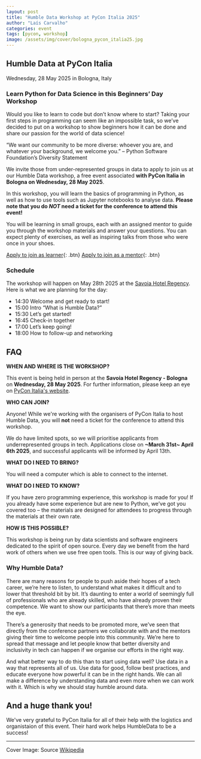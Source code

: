 ```yaml
---
layout: post
title: "Humble Data Workshop at PyCon Italia 2025"
author: "Laís Carvalho"
categories: event
tags: [pycon, workshop]
image: /assets/img/cover/bologna_pycon_italia25.jpg
---
```


## Humble Data at PyCon Italia

Wednesday, 28 May 2025 in Bologna, Italy

### Learn Python for Data Science in this Beginners’ Day Workshop
Would you like to learn to code but don’t know where to start? Taking your first steps in programming can seem like an impossible task, so we’ve decided to put on a workshop to show beginners how it can be done and share our passion for the world of data science!

“We want our community to be more diverse: whoever you are, and whatever your background, we welcome you.” – Python Software Foundation’s Diversity Statement

We invite those from under-represented groups in data to apply to join us at our Humble Data workshop, a free event associated **with PyCon Italia in Bologna on Wednesday, 28 May 2025**.

In this workshop, you will learn the basics of programming in Python, as well as how to use tools such as Jupyter notebooks to analyse data. **Please note that you do _NOT_ need a ticket for the conference to attend this event!**

You will be learning in small groups, each with an assigned mentor to guide you through the workshop materials and answer your questions. You can expect plenty of exercises, as well as inspiring talks from those who were once in your shoes.

[Apply to join as learner](https://docs.google.com/forms/d/e/1FAIpQLSebavv8WdMfzpBJnQES4STrAfOATb809Rtcl60awk16_vE0QA/viewform){: .btn} [Apply to join as a mentor](https://docs.google.com/forms/d/e/1FAIpQLSf7q2yJmNlK2g6hG0A3dGm2MFMvIzoKr81ezuuUikLZ_CEmDQ/viewform){: .btn}

### Schedule
The workshop will happen on May 28th 2025 at the [Savoia Hotel Regency](https://www.savoia.eu/en/savoia-hotel-regency.html). Here is what we are planning for the day:
* 14:30 Welcome and get ready to start!
* 15:00 Intro “What is Humble Data?”
* 15:30 Let’s get started!
* 16:45 Check-in together
* 17:00 Let’s keep going!
* 18:00 How to follow-up and networking

## FAQ

**WHEN AND WHERE IS THE WORKSHOP?**

This event is being held in person at the **Savoia Hotel Regency - Bologna** on **Wednesday, 28 May 2025**. For further information, please keep an eye on [PyCon Italia's website](https://2025.pycon.it/en/event/humble-data).  

**WHO CAN JOIN?**

Anyone! While we're working with the organisers of PyCon Italia to host Humble Data, you will **not** need a ticket for the conference to attend this workshop. 

We do have limited spots, so we will prioritise applicants from underrepresented groups in tech. Applications close on **~March 31st~ April 6th 2025**, and successful applicants will be informed by April 13th.

**WHAT DO I NEED TO BRING?**

You will need a computer which is able to connect to the internet.

**WHAT DO I NEED TO KNOW?**

If you have zero programming experience, this workshop is made for you! If you already have some experience but are new to Python, we’ve got you covered too – the materials are designed for attendees to progress through the materials at their own rate.

**HOW IS THIS POSSIBLE?**

This workshop is being run by data scientists and software engineers dedicated to the spirit of open source. Every day we benefit from the hard work of others when we use free open tools. This is our way of giving back.

### Why Humble Data?

There are many reasons for people to push aside their hopes of a tech career, we’re here to listen, to understand what makes it difficult and to lower that threshold bit by bit. It’s daunting to enter a world of seemingly full of professionals who are already skilled, who have already proven their competence. We want to show our participants that there’s more than meets the eye.

There’s a generosity that needs to be promoted more, we’ve seen that directly from the conference partners we collaborate with and the mentors giving their time to welcome people into this community. We’re here to spread that message and let people know that better diversity and inclusivity in tech can happen if we organise our efforts in the right way.

And what better way to do this than to start using data well? Use data in a way that represents all of us. Use data for good, follow best practices, and educate everyone how powerful it can be in the right hands. We can all make a difference by understanding data and even more when we can work with it. Which is why we should stay humble around data.

## And a huge thank you!

We've very grateful to PyCon Italia for all of their help with the logistics and organistaion of this event. Their hard work helps HumbleData to be a success! 

---

Cover Image: Source <a href="https://it.m.wikipedia.org/wiki/Bologna#/media/File%3ABologna_Panorama.jpg">Wikipedia</a>

